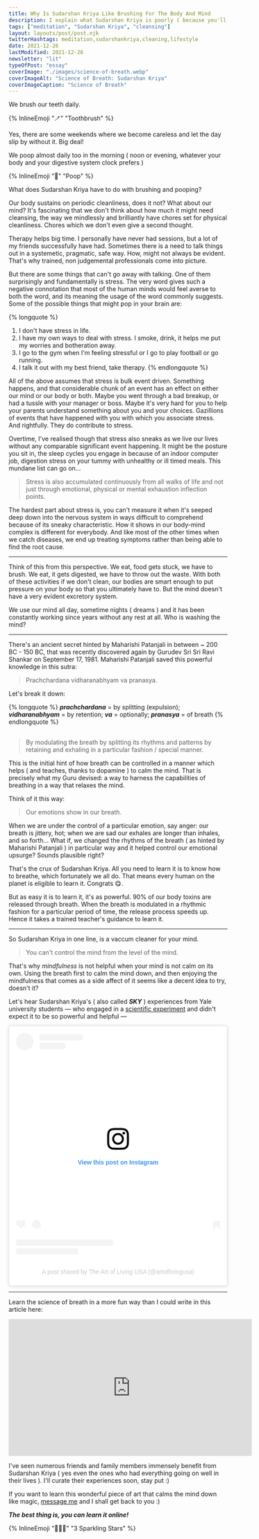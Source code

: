 ```yaml
---
title: Why Is Sudarshan Kriya Like Brushing For The Body And Mind
description: I explain what Sudarshan Kriya is poorly ( because you'll have to experience it to know it ), how it does the same thing for the body and mind, that brushing does for teeth, and wiping / washing does for the poop.
tags: ["meditation", "Sudarshan Kriya", "cleansing"]
layout: layouts/post/post.njk
twitterHashtags: meditation,sudarshankriya,cleaning,lifestyle
date: 2021-12-26
lastModified: 2021-12-26
newsletter: "lit"
typeOfPost: "essay"
coverImage: "./images/science-of-breath.webp"
coverImageAlt: "Science of Breath: Sudarshan Kriya"
coverImageCaption: "Science of Breath"
---
```


We brush our teeth daily.

{% InlineEmoji "🪥" "Toothbrush" %}

Yes, there are some weekends where we become careless and let the day slip by without it. Big deal!

We poop almost daily too in the morning ( noon or evening, whatever your body and your digestive system clock prefers )

{% InlineEmoji "💩" "Poop" %}

What does Sudarshan Kriya have to do with brushing and pooping?

Our body sustains on periodic cleanliness, does it not? What about our mind? It's fascinating that we don't think about how much it might need cleansing, the way we mindlessly and brilliantly have chores set for physical cleanliness. Chores which we don't even give a second thought.

Therapy helps big time. I personally have never had sessions, but a lot of my friends successfully have had. Sometimes there is a need to talk things out in a systemetic, pragmatic, safe way. How, might not always be evident. That's why trained, non judgemental professionals come into picture.

But there are some things that can't go away with talking. One of them surprisingly and fundamentally is stress. The very word gives such a negative connotation that most of the human minds would feel averse to both the word, and its meaning the usage of the word commonly suggests. Some of the possible things that might pop in your brain are:

{% longquote %}
  1. I don't have stress in life.
  2. I have my own ways to deal with stress. I smoke, drink, it helps me put my worries and botheration away.
  3. I go to the gym when I'm feeling stressful or I go to play football or go running.
  4. I talk it out with my best friend, take therapy.
{% endlongquote %}

All of the above assumes that stress is bulk event driven. Something happens, and that considerable chunk of an event has an effect on either our mind or our body or both. Maybe you went through a bad breakup, or had a tussle with your manager or boss. Maybe it's very hard for you to help your parents understand something about you and your choices. Gazillions of events that have happened with you with which you associate stress. And rightfully. They do contribute to stress.

Overtime, I've realised though that stress also sneaks as we live our lives without any comparable significant  event happening. It might be the posture you sit in, the sleep cycles you engage in because of an indoor computer job, digestion stress on your tummy with unhealthy or ill timed meals. This mundane list can go on…

> Stress is also accumulated continuously from all walks of life and not just through emotional, physical or mental exhaustion inflection points.

The hardest part about stress is, you can't measure it when it's seeped deep down into the nervous system in ways difficult to comprehend because of its sneaky characteristic. How it shows in our body-mind complex is different for everybody. And like most of the other times when we catch diseases, we end up treating symptoms rather than being able to find the root cause.

---

Think of this from this perspective. We eat, food gets stuck, we have to brush. We eat, it gets digested, we have to throw out the waste. With both of these activities if we don't clean, our bodies are smart enough to put pressure on your body so that you ultimately have to. But the mind doesn't have a very evident excretory system.

We use our mind all day, sometime nights ( dreams ) and it has been constantly working since years without any rest at all. Who is washing the mind?

---

There's an ancient secret hinted by Maharishi Patanjali in between ~ 200 BC - 150 BC, that was recently discovered again by Gurudev Sri Sri Ravi Shankar on September 17, 1981. Maharishi Patanjali saved this powerful knowledge in this sutra:

> Prachchardana vidharanabhyam va pranasya.

Let's break it down:

{% longquote %}
  **_prachchardana_** = by splitting (expulsion);
  **_vidharanabhyam_** = by retention;
  **_va_** = optionally;
  **_pranasya_** = of breath
{% endlongquote %}

<div style="width:100%; margin-top:30px;">

> By modulating the breath by splitting its rhythms and patterns by retaining and exhaling in a particular fashion / special manner.

This is the initial hint of how breath can be controlled in a manner which helps ( and teaches, thanks to dopamine ) to calm the mind. That is precisely what my Guru devised: a way to harness the capabilities of breathing in a way that relaxes the mind.

Think of it this way: 

> Our emotions show in our breath.

When we are under the control of a particular emotion, say anger: our breath is jittery, hot; when we are sad our exhales are longer than inhales, and so forth… What if, we changed the rhythms of the breath ( as hinted by Maharishi Patanjali ) in particular way and it helped control our emotional upsurge? Sounds plausible right?

That's the crux of Sudarshan Kriya. All you need to learn it is to know how to breathe, which fortunately we all do. That means every human on the planet is eligible to learn it. Congrats 😋.

But as easy it is to learn it, it's as powerful. 90% of our body toxins are released through breath. When the breath is modulated in a rhythmic fashion for a particular period of time, the release process speeds up. Hence it takes a trained teacher's guidance to learn it.

---

So Sudarshan Kriya in one line, is a vaccum cleaner for your mind.

> You can't control the mind from the level of the mind.

That's why _mindfulness_ is not helpful when your mind is not calm on its own. Using the breath first to calm the mind down, and then enjoying the mindfulness that comes as a side affect of it seems like a decent idea to try, doesn't it?

Let's hear Sudarshan Kriya's ( also called **_SKY_** ) experiences from Yale university students — who engaged in a [scientific experiment](https://www.frontiersin.org/articles/10.3389/fpsyt.2020.00590/full) and didn't expect it to be so powerful and helpful —

<blockquote class="instagram-media" data-instgrm-captioned data-instgrm-permalink="https://www.instagram.com/tv/CD5FfhPDElE/?utm_source=ig_embed&amp;utm_campaign=loading" data-instgrm-version="14" style=" background:#FFF; border:0; border-radius:3px; box-shadow:0 0 1px 0 rgba(0,0,0,0.5),0 1px 10px 0 rgba(0,0,0,0.15); margin: 1px; max-width:540px; min-width:326px; padding:0; width:99.375%; width:-webkit-calc(100% - 2px); width:calc(100% - 2px);"><div style="padding:16px;"> <a href="https://www.instagram.com/tv/CD5FfhPDElE/?utm_source=ig_embed&amp;utm_campaign=loading" style=" background:#FFFFFF; line-height:0; padding:0 0; text-align:center; text-decoration:none; width:100%;" target="_blank"> <div style=" display: flex; flex-direction: row; align-items: center;"> <div style="background-color: #F4F4F4; border-radius: 50%; flex-grow: 0; height: 40px; margin-right: 14px; width: 40px;"></div> <div style="display: flex; flex-direction: column; flex-grow: 1; justify-content: center;"> <div style=" background-color: #F4F4F4; border-radius: 4px; flex-grow: 0; height: 14px; margin-bottom: 6px; width: 100px;"></div> <div style=" background-color: #F4F4F4; border-radius: 4px; flex-grow: 0; height: 14px; width: 60px;"></div></div></div><div style="padding: 19% 0;"></div> <div style="display:block; height:50px; margin:0 auto 12px; width:50px;"><svg width="50px" height="50px" viewBox="0 0 60 60" version="1.1" xmlns="https://www.w3.org/2000/svg" xmlns:xlink="https://www.w3.org/1999/xlink"><g stroke="none" stroke-width="1" fill="none" fill-rule="evenodd"><g transform="translate(-511.000000, -20.000000)" fill="#000000"><g><path d="M556.869,30.41 C554.814,30.41 553.148,32.076 553.148,34.131 C553.148,36.186 554.814,37.852 556.869,37.852 C558.924,37.852 560.59,36.186 560.59,34.131 C560.59,32.076 558.924,30.41 556.869,30.41 M541,60.657 C535.114,60.657 530.342,55.887 530.342,50 C530.342,44.114 535.114,39.342 541,39.342 C546.887,39.342 551.658,44.114 551.658,50 C551.658,55.887 546.887,60.657 541,60.657 M541,33.886 C532.1,33.886 524.886,41.1 524.886,50 C524.886,58.899 532.1,66.113 541,66.113 C549.9,66.113 557.115,58.899 557.115,50 C557.115,41.1 549.9,33.886 541,33.886 M565.378,62.101 C565.244,65.022 564.756,66.606 564.346,67.663 C563.803,69.06 563.154,70.057 562.106,71.106 C561.058,72.155 560.06,72.803 558.662,73.347 C557.607,73.757 556.021,74.244 553.102,74.378 C549.944,74.521 548.997,74.552 541,74.552 C533.003,74.552 532.056,74.521 528.898,74.378 C525.979,74.244 524.393,73.757 523.338,73.347 C521.94,72.803 520.942,72.155 519.894,71.106 C518.846,70.057 518.197,69.06 517.654,67.663 C517.244,66.606 516.755,65.022 516.623,62.101 C516.479,58.943 516.448,57.996 516.448,50 C516.448,42.003 516.479,41.056 516.623,37.899 C516.755,34.978 517.244,33.391 517.654,32.338 C518.197,30.938 518.846,29.942 519.894,28.894 C520.942,27.846 521.94,27.196 523.338,26.654 C524.393,26.244 525.979,25.756 528.898,25.623 C532.057,25.479 533.004,25.448 541,25.448 C548.997,25.448 549.943,25.479 553.102,25.623 C556.021,25.756 557.607,26.244 558.662,26.654 C560.06,27.196 561.058,27.846 562.106,28.894 C563.154,29.942 563.803,30.938 564.346,32.338 C564.756,33.391 565.244,34.978 565.378,37.899 C565.522,41.056 565.552,42.003 565.552,50 C565.552,57.996 565.522,58.943 565.378,62.101 M570.82,37.631 C570.674,34.438 570.167,32.258 569.425,30.349 C568.659,28.377 567.633,26.702 565.965,25.035 C564.297,23.368 562.623,22.342 560.652,21.575 C558.743,20.834 556.562,20.326 553.369,20.18 C550.169,20.033 549.148,20 541,20 C532.853,20 531.831,20.033 528.631,20.18 C525.438,20.326 523.257,20.834 521.349,21.575 C519.376,22.342 517.703,23.368 516.035,25.035 C514.368,26.702 513.342,28.377 512.574,30.349 C511.834,32.258 511.326,34.438 511.181,37.631 C511.035,40.831 511,41.851 511,50 C511,58.147 511.035,59.17 511.181,62.369 C511.326,65.562 511.834,67.743 512.574,69.651 C513.342,71.625 514.368,73.296 516.035,74.965 C517.703,76.634 519.376,77.658 521.349,78.425 C523.257,79.167 525.438,79.673 528.631,79.82 C531.831,79.965 532.853,80.001 541,80.001 C549.148,80.001 550.169,79.965 553.369,79.82 C556.562,79.673 558.743,79.167 560.652,78.425 C562.623,77.658 564.297,76.634 565.965,74.965 C567.633,73.296 568.659,71.625 569.425,69.651 C570.167,67.743 570.674,65.562 570.82,62.369 C570.966,59.17 571,58.147 571,50 C571,41.851 570.966,40.831 570.82,37.631"></path></g></g></g></svg></div><div style="padding-top: 8px;"> <div style=" color:#3897f0; font-family:Arial,sans-serif; font-size:14px; font-style:normal; font-weight:550; line-height:18px;">View this post on Instagram</div></div><div style="padding: 12.5% 0;"></div> <div style="display: flex; flex-direction: row; margin-bottom: 14px; align-items: center;"><div> <div style="background-color: #F4F4F4; border-radius: 50%; height: 12.5px; width: 12.5px; transform: translateX(0px) translateY(7px);"></div> <div style="background-color: #F4F4F4; height: 12.5px; transform: rotate(-45deg) translateX(3px) translateY(1px); width: 12.5px; flex-grow: 0; margin-right: 14px; margin-left: 2px;"></div> <div style="background-color: #F4F4F4; border-radius: 50%; height: 12.5px; width: 12.5px; transform: translateX(9px) translateY(-18px);"></div></div><div style="margin-left: 8px;"> <div style=" background-color: #F4F4F4; border-radius: 50%; flex-grow: 0; height: 20px; width: 20px;"></div> <div style=" width: 0; height: 0; border-top: 2px solid transparent; border-left: 6px solid #f4f4f4; border-bottom: 2px solid transparent; transform: translateX(16px) translateY(-4px) rotate(30deg)"></div></div><div style="margin-left: auto;"> <div style=" width: 0px; border-top: 8px solid #F4F4F4; border-right: 8px solid transparent; transform: translateY(16px);"></div> <div style=" background-color: #F4F4F4; flex-grow: 0; height: 12px; width: 16px; transform: translateY(-4px);"></div> <div style=" width: 0; height: 0; border-top: 8px solid #F4F4F4; border-left: 8px solid transparent; transform: translateY(-4px) translateX(8px);"></div></div></div> <div style="display: flex; flex-direction: column; flex-grow: 1; justify-content: center; margin-bottom: 24px;"> <div style=" background-color: #F4F4F4; border-radius: 4px; flex-grow: 0; height: 14px; margin-bottom: 6px; width: 224px;"></div> <div style=" background-color: #F4F4F4; border-radius: 4px; flex-grow: 0; height: 14px; width: 144px;"></div></div></a><p style=" color:#c9c8cd; font-family:Arial,sans-serif; font-size:14px; line-height:17px; margin-bottom:0; margin-top:8px; overflow:hidden; padding:8px 0 7px; text-align:center; text-overflow:ellipsis; white-space:nowrap;"><a href="https://www.instagram.com/tv/CD5FfhPDElE/?utm_source=ig_embed&amp;utm_campaign=loading" style=" color:#c9c8cd; font-family:Arial,sans-serif; font-size:14px; font-style:normal; font-weight:normal; line-height:17px; text-decoration:none;" target="_blank">A post shared by The Art of Living USA (@artoflivingusa)</a></p></div></blockquote> <script async src="//www.instagram.com/embed.js"></script>


---

Learn the science of breath in a more fun way than I could write in this article here:


<iframe width="560" height="315" src="https://www.youtube.com/embed/ZiHY3f-wkNM" title="YouTube video player" frameborder="0" allow="accelerometer; autoplay; clipboard-write; encrypted-media; gyroscope; picture-in-picture" allowfullscreen></iframe>

I've seen numerous friends and family members immensely benefit from Sudarshan Kriya ( yes even the ones who had everything going on well in their lives ). I'll curate their experiences soon, stay put :)

If you want to learn this wonderful piece of art that calms the mind down like magic, [message me](https://twitter.com/gdadsriver) and I shall get back to you :)

**_The best thing is, you can learn it online!_**

{% InlineEmoji "🌟🌟🌟" "3 Sparkling Stars" %}

